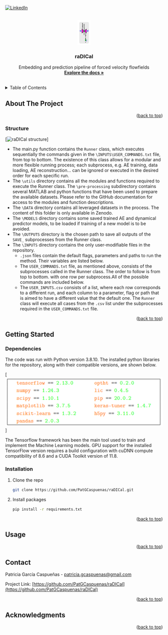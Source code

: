 <a id="readme-top"></a>

[![LinkedIn][linkedin-shield]][linkedin-url]

<!-- PROJECT LOGO -->
<br />
<div align="center">
  <a href="https://github.com/PatGCaspuenas/raDICal">
    <img src="Images/raDICal.svg" alt="Logo" width="40" height="80">
  </a>

  <h3 align="center">raDICal</h3>

  <p align="center">
    Embedding and prediction pipeline of forced velocity flowfields
    <br />
    <a href="https://github.com/PatGCaspuenas/raDICal/docs/_build/html/index.html"><strong>Explore the docs »</strong></a>
    <br />
    <br />
  </p>
</div>



<!-- TABLE OF CONTENTS -->
<details>
  <summary>Table of Contents</summary>
  <ol>
    <li>
      <a href="#about-the-project">About The Project</a>
      <ul>
        <li><a href="#structure">Structure</a></li>
      </ul>
    </li>
    <li>
      <a href="#getting-started">Getting Started</a>
      <ul>
        <li><a href="#dependencies">Dependencies</a></li>
        <li><a href="#installation">Installation</a></li>
      </ul>
    </li>
    <li><a href="#usage">Usage</a></li>
    <li><a href="#contact">Contact</a></li>
    <li><a href="#acknowledgments">Acknowledgments</a></li>
  </ol>
</details>



<!-- ABOUT THE PROJECT -->
## About The Project


<p align="right">(<a href="#readme-top">back to top</a>)</p>



### Structure

[![raDICal structure][structure-screenshot]]
* The main.py function contains the `Runner` class, which executes sequentially the commands given in the `\INPUTS\USER_COMMANDS.txt` file, from top to bottom. The existence of this class allows for a modular and more flexible running process; each subprocess, e.g. AE training, data loading, AE reconstruction... can be ignored or executed in the desired order for each specific run. 
* The `\utils` directory contains all the modules and functions required to execute the Runner class. The `\pre-processing` subdirectory contains several MATLAB and python functions that have been used to prepare the available datasets. Please refer to the GitHub documentation for access to the modules and function descriptions.
* The `\DATA` directory contains all leveraged datasets in the process. The content of this folder is only available in Zenodo.
* The `\MODELS` directory contains some saved trained AE and dynamical predictor models, to be loaded if training of a new model is to be avoided.
* The `\OUTPUTS` directory is the chosen path to save all outputs of the `SAVE_` subprocesses from the Runner class.
* The `\INPUTS` directory contains the only user-modifiable files in the repository.
	* `.json` files contain the default flags, parameters and paths to run the method. Their variables are listed below.
    * The `USER_COMMANDS.txt` file, as mentioned above, consists of the subprocesses called in the Runner class. The order to follow is from top to bottom. with one row per subprocess.All of the possible commands are included below.
    * The `USER_INPUTS.csv` consists of a list, where each row corresponds to a different run, and each column to a parameter, flag or path that is aimed to have a different value that the default one. The `Runner` class will execute all cases from the `.csv` list under the subprocesses required in the `USER_COMMANDS.txt` file.

<p align="right">(<a href="#readme-top">back to top</a>)</p>



<!-- GETTING STARTED -->
## Getting Started


### Dependencies
The code was run with Python version 3.8.10. The installed python libraries for the repository, along with their compatible versions, are shown below.

[![raDICal dependencies][dependencies-screenshot]]

The Tensorflow framework has been the main tool used to train and implement the Machine Learning models. GPU support for the installed TensorFlow version requires a build configuration with cuDNN compute compatibility of 8.6 and a CUDA Toolkit version of 11.8.

### Installation


1. Clone the repo
   ```sh
   git clone https://github.com/PatGCaspuenas/raDICal.git
   ```
2. Install packages
   ```sh
   pip install -r requirements.txt
   ```


<p align="right">(<a href="#readme-top">back to top</a>)</p>



<!-- USAGE EXAMPLES -->
## Usage



<p align="right">(<a href="#readme-top">back to top</a>)</p>


<!-- CONTACT -->
## Contact

Patricia García Caspueñas - patricia.gcaspuenas@gmail.com

Project Link: [https://github.com/PatGCaspuenas/raDICal](https://github.com/PatGCaspuenas/raDICal)

<p align="right">(<a href="#readme-top">back to top</a>)</p>



<!-- ACKNOWLEDGMENTS -->
## Acknowledgments



<p align="right">(<a href="#readme-top">back to top</a>)</p>



<!-- MARKDOWN LINKS & IMAGES -->
<!-- https://www.markdownguide.org/basic-syntax/#reference-style-links -->
[linkedin-shield]: https://img.shields.io/badge/-LinkedIn-black.svg?style=for-the-badge&logo=linkedin&colorB=555
[linkedin-url]: https://www.linkedin.com/in/patricia-garc%C3%ADa-caspue%C3%B1as-876063215/
[structure-screenshot]: Images/raDICal_structure.png
[dependencies-screenshot]: Images/raDICal_dependencies.png

